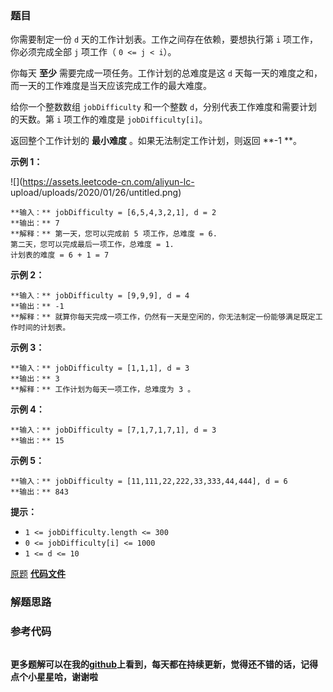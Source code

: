 ### 题目
你需要制定一份 `d` 天的工作计划表。工作之间存在依赖，要想执行第 `i` 项工作，你必须完成全部 `j` 项工作（ `0 <= j < i`）。

你每天 **至少**  需要完成一项任务。工作计划的总难度是这 `d` 天每一天的难度之和，而一天的工作难度是当天应该完成工作的最大难度。

给你一个整数数组 `jobDifficulty` 和一个整数 `d`，分别代表工作难度和需要计划的天数。第 `i` 项工作的难度是
`jobDifficulty[i]`。

返回整个工作计划的 **最小难度** 。如果无法制定工作计划，则返回  **-1  **。



**示例 1：**

![](https://assets.leetcode-cn.com/aliyun-lc-
upload/uploads/2020/01/26/untitled.png)

    
    
    **输入：** jobDifficulty = [6,5,4,3,2,1], d = 2
    **输出：** 7
    **解释：** 第一天，您可以完成前 5 项工作，总难度 = 6.
    第二天，您可以完成最后一项工作，总难度 = 1.
    计划表的难度 = 6 + 1 = 7 
    

**示例 2：**

    
    
    **输入：** jobDifficulty = [9,9,9], d = 4
    **输出：** -1
    **解释：** 就算你每天完成一项工作，仍然有一天是空闲的，你无法制定一份能够满足既定工作时间的计划表。
    

**示例 3：**

    
    
    **输入：** jobDifficulty = [1,1,1], d = 3
    **输出：** 3
    **解释：** 工作计划为每天一项工作，总难度为 3 。
    

**示例 4：**

    
    
    **输入：** jobDifficulty = [7,1,7,1,7,1], d = 3
    **输出：** 15
    

**示例 5：**

    
    
    **输入：** jobDifficulty = [11,111,22,222,33,333,44,444], d = 6
    **输出：** 843
    



**提示：**

  * `1 <= jobDifficulty.length <= 300`
  * `0 <= jobDifficulty[i] <= 1000`
  * `1 <= d <= 10`

[原题](https://leetcode-cn.com/problems/minimum-difficulty-of-a-job-schedule/)    **[代码文件]()**


### 解题思路




### 参考代码

```go


```




**更多题解可以在我的[github](https://github.com/LZH139/leetcode_Go)上看到，每天都在持续更新，觉得还不错的话，记得点个小星星哈，谢谢啦**
